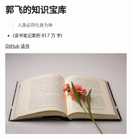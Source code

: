 

# 郭飞的知识宝库

> 人类必将化身为神

* (读书笔记累积 61.7 万 字)

[GitHub](https://github.com/guofei9987/guofei9987.github.io)
[读书](/README)

![logo](media/cover.jpeg)
